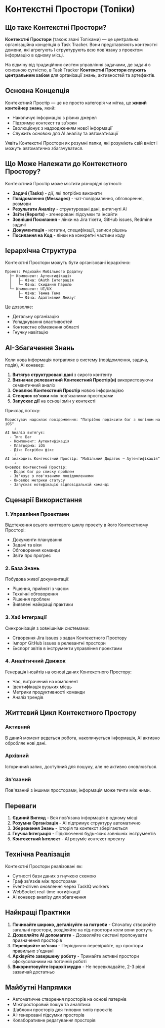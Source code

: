 # Контекстні Простори (Топіки)

## Що таке Контекстні Простори?

**Контекстні Простори** (також звані Топіками) — це центральна організаційна концепція в Task Tracker. Вони представляють контекстні домени, які агрегують і структурують всю пов'язану з проектом інформацію в одному місці.

На відміну від традиційних систем управління задачами, де задачі є основною сутністю, в Task Tracker **Контекстні Простори служать центральним хабом** для організації знань, активностей та артефактів.

## Основна Концепція

Контекстний Простір — це не просто категорія чи мітка, це **живий контейнер знань**, який:

- Накопичує інформацію з різних джерел
- Підтримує контекст та зв'язки
- Еволюціонує з надходженням нової інформації
- Служить основою для AI аналізу та автоматизації

Уявіть Контекстні Простори як розумні папки, які розуміють свій вміст і можуть автоматично збагачуватися.

## Що Може Належати до Контекстного Простору?

Контекстний Простір може містити різнорідні сутності:

- **Задачі (Tasks)** - дії, які потрібно виконати
- **Повідомлення (Messages)** - чат-повідомлення, обговорення, розмови
- **Результати Аналізу** - структуровані дані, витягнуті AI
- **Звіти (Reports)** - згенеровані підсумки та інсайти
- **Зовнішні Посилання** - лінки на Jira тікети, GitHub issues, Redmine задачі
- **Документація** - нотатки, специфікації, записи рішень
- **Посилання на Код** - лінки на конкретні частини коду

## Ієрархічна Структура

Контекстні Простори можуть бути організовані ієрархічно:

```
Проект: Редизайн Мобільного Додатку
  ├─ Компонент: Аутентифікація
  │   ├─ Фіча: OAuth Інтеграція
  │   └─ Фіча: Скидання Паролю
  └─ Компонент: UI/UX
      ├─ Фіча: Темна Тема
      └─ Фіча: Адаптивний Лейаут
```

Це дозволяє:
- Детальну організацію
- Успадкування властивостей
- Контекстне обмеження області
- Гнучку навігацію

## AI-Збагачення Знань

Коли нова інформація потрапляє в систему (повідомлення, задача, подія), AI конвеєр:

1. **Витягує структуровані дані** з сирого контенту
2. **Визначає релевантний Контекстний Простір(и)** використовуючи семантичний аналіз
3. **Оновлює Контекстний Простір** новою інформацією
4. **Створює зв'язки** між пов'язаними просторами
5. **Запускає дії** на основі змін у контексті

Приклад потоку:

```
Користувач надсилає повідомлення: "Потрібно пофіксити баг з логіном на iOS"
    ↓
AI Аналіз витягує:
  - Тип: Баг
  - Компонент: Аутентифікація
  - Платформа: iOS
  - Дія: Потрібен фікс
    ↓
AI знаходить Контекстний Простір: "Мобільний Додаток → Аутентифікація"
    ↓
Оновлює Контекстний Простір:
  - Додає баг до списку проблем
  - Зв'язує з пов'язаними повідомленнями
  - Оновлює метрики статусу
  - Запускає нотифікацію відповідальній команді
```

## Сценарії Використання

### 1. Управління Проектами
Відстеження всього життєвого циклу проекту в його Контекстному Просторі:
- Документи планування
- Задачі та віхи
- Обговорення команди
- Звіти про прогрес

### 2. База Знань
Побудова живої документації:
- Рішення, прийняті з часом
- Технічні обговорення
- Рішення проблем
- Виявлені найкращі практики

### 3. Хаб Інтеграції
Синхронізація з зовнішніми системами:
- Створення Jira issues з задач Контекстного Простору
- Імпорт GitHub issues в релевантні простори
- Експорт звітів в інструменти управління проектами

### 4. Аналітичний Движок
Генерація інсайтів на основі даних Контекстного Простору:
- Час, витрачений на компонент
- Ідентифікація вузьких місць
- Метрики продуктивності команди
- Аналіз трендів

## Життєвий Цикл Контекстного Простору

### Активний
В даний момент ведеться робота, накопичується інформація, AI активно обробляє нові дані.

### Архівний
Історичний запис, доступний для пошуку, але не активно оновлюється.

### Зв'язаний
Пов'язаний з іншими просторами, інформація може течти між ними.

## Переваги

1. **Єдиний Вигляд** - Вся пов'язана інформація в одному місці
2. **Розумна Організація** - AI підтримує структуру автоматично
3. **Збереження Знань** - Історія та контекст зберігаються
4. **Гнучка Інтеграція** - Підключення будь-яких зовнішніх інструментів
5. **Контекстний Інтелект** - AI розуміє контекст проекту

## Технічна Реалізація

Контекстні Простори реалізовані як:
- Сутності бази даних з гнучкою схемою
- Граф зв'язків між просторами
- Event-driven оновлення через TaskIQ workers
- WebSocket real-time нотифікації
- AI конвеєр аналізу для збагачення

## Найкращі Практики

1. **Починайте широко, деталізуйте за потреби** - Спочатку створюйте загальні простори, розділяйте на під-простори коли вони ростуть
2. **Дозволяйте AI допомагати** - Дозволяйте системі пропонувати призначення просторів
3. **Перевіряйте зв'язки** - Періодично перевіряйте, що простори правильно з'єднані
4. **Архівуйте завершену роботу** - Тримайте активні простори сфокусованими на поточній роботі
5. **Використовуйте ієрархії мудро** - Не перевкладайте, 2-3 рівні зазвичай достатньо

## Майбутні Напрямки

- Автоматичне створення просторів на основі патернів
- Міжпросторовий пошук та аналітика
- Шаблони просторів для типових типів проектів
- AI-генеровані підсумки просторів
- Колаборативне редагування просторів